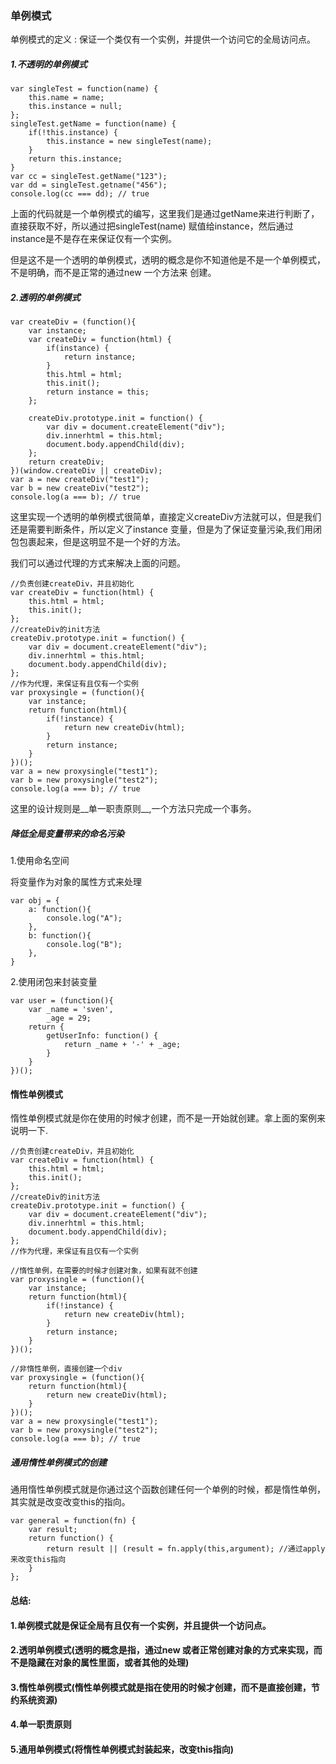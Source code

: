 ### 单例模式

单例模式的定义 : 保证一个类仅有一个实例，并提供一个访问它的全局访问点。


##### 1.不透明的单例模式 

```
var singleTest = function(name) {
	this.name = name;
	this.instance = null;
};
singleTest.getName = function(name) {
	if(!this.instance) {
		this.instance = new singleTest(name);
	}
	return this.instance;
}
var cc = singleTest.getName("123");
var dd = singleTest.getname("456");
console.log(cc === dd); // true
```

上面的代码就是一个单例模式的编写，这里我们是通过getName来进行判断了，直接获取不好，所以通过把singleTest(name)
赋值给instance，然后通过instance是不是存在来保证仅有一个实例。

但是这不是一个透明的单例模式，透明的概念是你不知道他是不是一个单例模式，不是明确，而不是正常的通过new 一个方法来
创建。

##### 2.透明的单例模式

```
var createDiv = (function(){
	var instance;
	var createDiv = function(html) {
		if(instance) {
			return instance; 
		} 
		this.html = html;
		this.init();
		return instance = this;
	};
	
	createDiv.prototype.init = function() {
		var div = document.createElement("div");
		div.innerhtml = this.html;
		document.body.appendChild(div);
	};
	return createDiv;
})(window.createDiv || createDiv);
var a = new createDiv("test1");
var b = new createDiv("test2");
console.log(a === b); // true
```

这里实现一个透明的单例模式很简单，直接定义createDiv方法就可以，但是我们还是需要判断条件，所以定义了instance
变量，但是为了保证变量污染,我们用闭包包裹起来，但是这明显不是一个好的方法。

我们可以通过代理的方式来解决上面的问题。

```
//负责创建createDiv，并且初始化
var createDiv = function(html) {
	this.html = html;
	this.init();
};
//createDiv的init方法
createDiv.prototype.init = function() {
	var div = document.createElement("div");
	div.innerhtml = this.html;
	document.body.appendChild(div);
};
//作为代理，来保证有且仅有一个实例
var proxysingle = (function(){
	var instance;
	return function(html){
		if(!instance) {
			return new createDiv(html);
		}
		return instance;
	}
})();
var a = new proxysingle("test1");
var b = new proxysingle("test2");
console.log(a === b); // true
```

这里的设计规则是__单一职责原则__,一个方法只完成一个事务。

##### 降低全局变量带来的命名污染

1.使用命名空间

将变量作为对象的属性方式来处理

```
var obj = {
	a: function(){
		console.log("A");
	},
	b: function(){
		console.log("B");
	},
}
```

2.使用闭包来封装变量

```
var user = (function(){
	var _name = 'sven',
		_age = 29;
	return {
		getUserInfo: function() {
			return _name + '-' + _age;
		}
	}
})();
```

#### 惰性单例模式

惰性单例模式就是你在使用的时候才创建，而不是一开始就创建。拿上面的案例来说明一下.

```
//负责创建createDiv，并且初始化
var createDiv = function(html) {
	this.html = html;
	this.init();
};
//createDiv的init方法
createDiv.prototype.init = function() {
	var div = document.createElement("div");
	div.innerhtml = this.html;
	document.body.appendChild(div);
};
//作为代理，来保证有且仅有一个实例

//惰性单例，在需要的时候才创建对象，如果有就不创建
var proxysingle = (function(){
	var instance;
	return function(html){
		if(!instance) {
			return new createDiv(html);
		}
		return instance;
	}
})();

//非惰性单例，直接创建一个div
var proxysingle = (function(){
	return function(html){
		return new createDiv(html);
	}
})();
var a = new proxysingle("test1");
var b = new proxysingle("test2");
console.log(a === b); // true
```

##### 通用惰性单例模式的创建

通用惰性单例模式就是你通过这个函数创建任何一个单例的时候，都是惰性单例，其实就是改变改变this的指向。

```
var general = function(fn) {
	var result;
	return function() {
		return result || (result = fn.apply(this,argument); //通过apply来改变this指向
	}
};
```



#### 总结: 
#### 1.单例模式就是保证全局有且仅有一个实例，并且提供一个访问点。
#### 2.透明单例模式(透明的概念是指，通过new 或者正常创建对象的方式来实现，而不是隐藏在对象的属性里面，或者其他的处理)
#### 3.惰性单例模式(惰性单例模式就是指在使用的时候才创建，而不是直接创建，节约系统资源)
#### 4.单一职责原则
#### 5.通用单例模式(将惰性单例模式封装起来，改变this指向)
